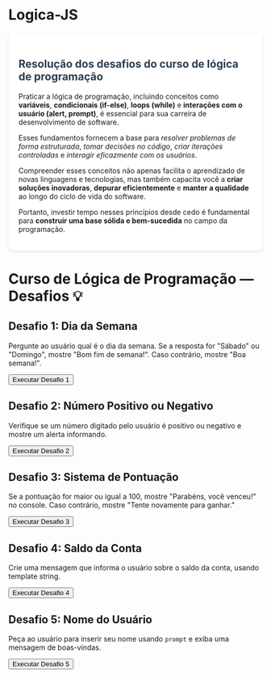 # Logica-JS


<body>
  <!-- Texto introdutório sobre a importância da lógica de programação -->
  <div style="background-color: #fff; padding: 20px; margin-bottom: 30px; border-radius: 8px; box-shadow: 0 2px 5px rgba(0,0,0,0.1);">
    <h2 style="color: #2c3e50;">Resolução dos desafios do curso de lógica de programação</h2>
    <p>Praticar a lógica de programação, incluindo conceitos como <strong>variáveis</strong>, <strong>condicionais (if-else)</strong>, <strong>loops (while)</strong> e <strong>interações com o usuário (alert, prompt)</strong>, é essencial para sua carreira de desenvolvimento de software.</p>
    <p>Esses fundamentos fornecem a base para <em>resolver problemas de forma estruturada</em>, <em>tomar decisões no código</em>, <em>criar iterações controladas</em> e <em>interagir eficazmente com os usuários</em>.</p>
    <p>Compreender esses conceitos não apenas facilita o aprendizado de novas linguagens e tecnologias, mas também capacita você a <strong>criar soluções inovadoras</strong>, <strong>depurar eficientemente</strong> e <strong>manter a qualidade</strong> ao longo do ciclo de vida do software.</p>
    <p>Portanto, investir tempo nesses princípios desde cedo é fundamental para <strong>construir uma base sólida e bem-sucedida</strong> no campo da programação.</p>
  </div>

  <h1>Curso de Lógica de Programação — Desafios 💡</h1>

  <!-- Desafio 1 -->
  <h2>Desafio 1: Dia da Semana</h2>
  <p>Pergunte ao usuário qual é o dia da semana. Se a resposta for "Sábado" ou "Domingo", mostre "Bom fim de semana!". Caso contrário, mostre "Boa semana!".</p>
  <button onclick="desafio1()">Executar Desafio 1</button>

  <!-- Desafio 2 -->
  <h2>Desafio 2: Número Positivo ou Negativo</h2>
  <p>Verifique se um número digitado pelo usuário é positivo ou negativo e mostre um alerta informando.</p>
  <button onclick="desafio2()">Executar Desafio 2</button>

  <!-- Desafio 3 -->
  <h2>Desafio 3: Sistema de Pontuação</h2>
  <p>Se a pontuação for maior ou igual a 100, mostre "Parabéns, você venceu!" no console. Caso contrário, mostre "Tente novamente para ganhar."</p>
  <button onclick="desafio3()">Executar Desafio 3</button>

  <!-- Desafio 4 -->
  <h2>Desafio 4: Saldo da Conta</h2>
  <p>Crie uma mensagem que informa o usuário sobre o saldo da conta, usando template string.</p>
  <button onclick="desafio4()">Executar Desafio 4</button>

  <!-- Desafio 5 -->
  <h2>Desafio 5: Nome do Usuário</h2>
  <p>Peça ao usuário para inserir seu nome usando <code>prompt</code> e exiba uma mensagem de boas-vindas.</p>
  <button onclick="desafio5()">Executar Desafio 5</button>

  <script>
    function desafio1() {
      let diaDaSemana = prompt('Qual é o dia da semana?');
      if (diaDaSemana === 'Sábado' || diaDaSemana === 'Domingo') {
        alert('Bom fim de semana!');
      } else {
        alert('Boa semana!');
      }
    }

    function desafio2() {
      let numero = Number(prompt('Digite um número positivo ou negativo'));
      if (numero > 0) {
        alert('Número positivo!');
      } else if (numero < 0) {
        alert('Número negativo!');
      } else {
        alert('Zero não é positivo nem negativo!');
      }
    }

    function desafio3() {
      let pontuacao = Number(prompt('Digite sua pontuação:'));
      if (pontuacao >= 100) {
        console.log('Parabéns, você venceu!');
      } else {
        console.log('Tente novamente para ganhar.');
      }
    }

    function desafio4() {
      let saldoConta = 500;
      alert(`Seu saldo é de R$${saldoConta}.`);
    }

    function desafio5() {
      let nome = prompt('Qual o seu nome?');
      alert(`Boas-vindas, ${nome}!`);
    }
  </script>
</body>
